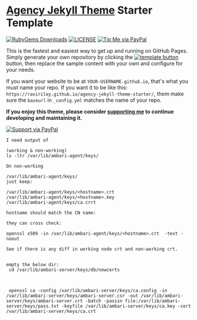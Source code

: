 # [Agency Jekyll Theme](https://github.com/raviriley/agency-jekyll-theme) Starter Template
[![RubyGems Downloads](https://img.shields.io/gem/dt/jekyll-agency.svg)](https://rubygems.org/gems/jekyll-agency)
[![LICENSE](https://img.shields.io/badge/license-MIT-lightgrey.svg)](https://github.com/raviriley/agency-jekyll-theme/blob/master/LICENSE.txt)
[![Tip Me via PayPal](https://img.shields.io/badge/PayPal-tip%20me-green.svg?logo=paypal)](https://www.paypal.me/raviriley)

This is the fastest and easiest way to get up and running on GitHub Pages.
Simply generate your own repository by clicking the [![template button](https://img.shields.io/badge/-Use%20this%20template-brightgreen)](https://github.com/raviriley/agency-jekyll-theme-starter/generate) button, 
then replace the sample content with your own and configure for your needs.

If you want your website to be at `YOUR-USERNAME.github.io`, that's what you must name your repo. If you want it to be like this: `https://raviriley.github.io/agency-jekyll-theme-starter/`, them make sure the `baseurl` in `_config.yml` matches the name of your repo.

**If you enjoy this theme, please consider [supporting me](https://www.paypal.me/raviriley) to continue developing and maintaining it.**

[![Support via PayPal](https://cdn.rawgit.com/twolfson/paypal-github-button/1.0.0/dist/button.svg)](https://www.paypal.me/raviriley)

```
I need output of

(working & non-working)
ls -ltr /var/lib/ambari-agent/keys/

On non-working 

/var/lib/ambari-agent/keys/
just keep:

/var/lib/ambari-agent/keys/<hostname>.crt 
/var/lib/ambari-agent/keys/<hostname>.key 
/var/lib/ambari-agent/keys/ca.crrt

hostname should match the CN name:

they can cross check:

openssl x509 -in /var/lib/ambari-agent/keys/<hostname>.crt  -text -noout 

See if there is any diff in working node crt and non-working crt.


empty the below dir:
 cd /var/lib/ambari-server/keys/db/newcerts 



 openssl ca -config /var/lib/ambari-server/keys/ca.config -in /var/lib/ambari-server/keys/ambari-server.csr -out /var/lib/ambari-server/keys/ambari-server.crt -batch -passin file:/var/lib/ambari-server/keys/pass.txt -keyfile /var/lib/ambari-server/keys/ca.key -cert /var/lib/ambari-server/keys/ca.crt 
```
